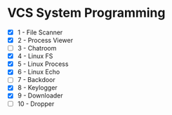 # VCS System Programming

- [X] 1 - File Scanner
- [X] 2 - Process Viewer
- [ ] 3 - Chatroom
- [X] 4 - Linux FS
- [X] 5 - Linux Process
- [X] 6 - Linux Echo
- [ ] 7 - Backdoor
- [X] 8 - Keylogger
- [X] 9 - Downloader
- [ ] 10 - Dropper
